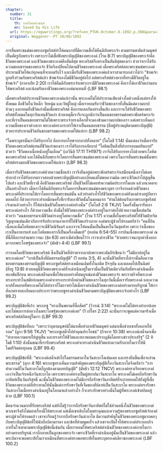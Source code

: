 ```yaml
---
chapter:
  number: 31
  title:
    th: รอดโดยพระชนม์
    en: Saved by His Life
  url: https://egwwritings.org/?ref=en_PTUK.October.6.1892.p.308&para=1524.521
  original: Waggoner--PT 10/06/1892
---
```


การสิ้นพระชนม์ของพระเยซูคริสต์ทำให้คนบาปที่มีความเชื่อได้คืนดีกับพระเจ้า ตามธรรมชาติแล้วมนุษย์เป็นศัตรูกับพระเจ้า เพราะเราไม่เชื่อฟังพระบัญญัติของพระองค์ (โรม 8:7) พระบัญญัติของพระเจ้าคือชีวิตของพระองค์ และชีวิตของพระองค์คือสันติสุข พระคริสต์จึงทรงเป็นสันติสุขของเรา ด้วยว่าเราได้รับความชอบธรรมของพระเจ้า ชีวิตจึงเปลี่ยนไปตามชีวิตของพระองค์ เมื่อพระคริสต์สละพระชนม์พระองค์ประทานชีวิตให้แก่ทุกคนที่จะยอมรับไว้ และเมื่อรับชีวิตของพระองค์แล้วเราสามารถกล่าวได้ว่า “ข้าพเจ้าถูกตรึงร่วมกับพระคริสต์แล้ว ข้าพเจ้าเองไม่มีชีวิตอยู่ต่อไป แต่พระคริสต์ต่างหากที่ทรงมีชีวิตอยู่ในข้าพเจ้า” (กาลาเทีย 2:20) เราได้คืนดีกับพระเจ้าเพราะเรามีชีวิตของพระองค์ คือเราได้เอาชีวิตเก่ามอบให้พระคริสต์ และน้อมรับเอาชีวิตของพระองค์มาแทนที่ {LBF 98.1}

เมื่อพระคริสต์ประทานชีวิตของพระองค์แก่เรานั้น พระองค์ไม่ได้ประทานเพียงช่วงใดช่วงหนึ่งแต่ทรงให้ทั้งหมด คือชีวิตในวัยเด็ก วัยหนุ่ม และวัยผู้ใหญ่ เมื่อเรายอมรับว่าชีวิตของเราทั้งสิ้นมีแต่ความบาปล้วนๆ และยอมทิ้งชีวิตเก่านั้นเพื่อพระคริสต์ คือการแลกกันอย่างสิ้นเชิง และเราจะได้รับชีวิตของพระคริสต์ทั้งหมดในทุกวัยแทนชีวิตเก่า ด้วยเหตุนี้เราจึงจะถูกนับว่าเป็นคนชอบธรรมต่อพระพักตร์พระเจ้า และที่เราเป็นคนชอบธรรมไม่ใช่เพราะพระเจ้าทรงเลือกที่จะมองข้ามความบาปของเรา แต่เพราะเห็นแก่ความเชื่อของเราต่างหาก พระองค์ทรงกระทำให้เราเป็นคนชอบธรรม (คือผู้ประพฤติตามพระบัญญัติ) ด้วยการประทานชีวิตอันชอบธรรมของพระองค์ให้แก่เรา {LBF 98.2}

“ในพระบุตรนั้นเราได้รับการไถ่ คือการยกโทษจากบาปทั้งหลาย” (โคโลสี 1:14) นั่นแสดงว่าเมื่อเรารับชีวิตของพระคริสต์แทนที่ชีวิตเก่าของเรา เราได้รับการอภัยบาป “โลหิตเป็นสิ่งที่ทำการลบมลทินบาป” ด้วยว่า “ชีวิตของเนื้อหนังอยู่ในเลือด” (เลวีนิติ 17:11 TH1971) เราจึงได้รับการทรงไถ่ด้วยพระโลหิตของพระคริสต์ และได้คืนดีกับพระเจ้าโดยการสิ้นพระชนม์ของพระองค์ เพราะในการสิ้นพระชนม์นั้นพระคริสต์ทรงมอบชีวิตของพระองค์ให้แก่เรา {LBF 98.3}

เมื่อเรารับชีวิตของพระองค์ด้วยความเชื่อแล้ว เราจึงยืนอยู่ต่อพระพักตร์พระเจ้าเสมือนหนึ่งเราไม่เคยทำบาป เราได้รับการตรวจสอบด้วยพระบัญญัติอย่างละเอียดแต่ไม่พบความผิด เพราะชีวิตเก่าได้สูญสิ้นไปแล้ว และชีวิตที่เรามี คือชีวิตของพระคริสต์ เป็นชีวิตที่ไม่เคยทำความผิดประการใดเลย แล้วอนาคตจะเป็นอย่างไรเล่า เมื่อเราได้คืนดีกับพระเจ้าโดยการสิ้นพระชนม์ของพระบุตร เราจึงรอดด้วยชีวิตของพระองค์ที่ประทานให้เราโดยการสิ้นพระชนม์นั้น แล้วทำอย่างไรให้ชีวิตของพระองค์ยังคงดำรงอยู่กับเราตลอดไป ก็ด้วยการกระทำเหมือนครั้งที่เรารับเอาชีวิตนั้นในตอนแรก “ท่านได้ต้อนรับเอาพระเยซูคริสต์เจ้ามาแล้วอย่างไร ก็ให้ดำเนินชีวิตในพระองค์อย่างนั้น” (โคโลสี 2:6 TKJV) ในครั้งนั้นเรารับเอาพระองค์อย่างไร ก็ด้วยความเชื่อ ดังนั้นให้ชีวิตของพระองค์ดำรงอยู่ในเราต่อไปด้วยความเชื่อเช่นกัน ด้วยว่า “คนชอบธรรมจะมีชีวิตดำรงอยู่โดยความเชื่อ” (โรม 1:17) ความเชื่อในพระคริสต์ให้ชีวิตฝ่ายจิตวิญญาณเช่นเดียวกับการรับประทานอาหารที่ให้ชีวิตแก่ร่างกาย องค์พระผู้ช่วยให้รอดตรัสว่า “คนที่กินเนื้อและดื่มโลหิตของเราจะมีชีวิตนิรันดร์ และเราจะให้คนนั้นเป็นขึ้นมาในวันสุดท้าย เพราะว่าเนื้อของเราเป็นอาหารแท้ และโลหิตของเราก็เป็นเครื่องดื่มแท้” (ยอห์น 6:54–55) การกินเนื้อของพระองค์ ณ ที่นี้ก็คือการอ่านพระวจนะ (ข้อ 63) เพราะมีคำเขียนไว้ว่า เราจะดำรงชีวิต “ด้วยพระวจนะทุกคำซึ่งออกมาจากพระโอษฐ์ของพระเจ้า” (มัทธิว 4:4) {LBF 99.1}

เรารอดโดยชีวิตของพระคริสต์ ซึ่งเป็นชีวิตที่ปราศจากบาปเพราะพระคัมภีร์เขียนว่า “ไม่มีบาปอยู่ในพระองค์เลย” “บาปเป็นสิ่งที่ผิดธรรมบัญญัติ” (1 ยอห์น 3:5, 4) ฉะนั้นชีวิตที่ทรงไถ่เรานั้นคือความชอบธรรมของธรรมบัญญัติ พระเยซูคริสต์ทรงเหมือนเดิมทั้งในอดีต ปัจจุบัน และตลอดไปเป็นนิตย์ (ฮีบรู 13:8) ด้วยเหตุนี้ชีวิตของพระองค์ที่จะดำเนินอยู่ในเรานั้นเป็นชีวิตเดียวกันกับที่ทรงดำเนินเมื่อสองพันปีก่อน พระองค์เสด็จมาเพื่อให้แบบอย่างที่สมบูรณ์แห่งชีวิตของพระเจ้า พระราชกิจที่พระองค์ทรงกระทำในสมัยก่อนพระองค์จะทรงกระทำอีกผ่านชีวิตของเราในทุกวันนี้เมื่อเรารับพระองค์ และความบาปทั้งหลายที่พระองค์ไม่ได้ทำเราก็ไม่อาจทำได้เมื่อเราดำเนินชีวิตของพระองค์อย่างครบบริบูรณ์ ให้เราสังเกตรายละเอียดบางประการว่าพระเยซูทรงดำเนินชีวิตตามพระบัญญัติของพระเจ้าอย่างไร {LBF 99.2}

พระบัญญัติข้อที่เก้า: พระเยซู “ทรงเป็นพยานที่ซื่อสัตย์” (วิวรณ์ 3:14) “พระองค์ไม่ได้ทรงทำบาปเลย และไม่พบการล่อลวงในพระโอษฐ์ของพระองค์เลย” (1 เปโตร 2:22) ฉะนั้นเราจะพูดแต่ความจริงเมื่อพระคริสต์สถิตอยู่ในเรา {LBF 99.3}

พระบัญญัติข้อที่หก: “เพราะว่าบุตรมนุษย์มิได้มาเพื่อทำลายชีวิตมนุษย์ แต่มาเพื่อช่วยเขาทั้งหลายให้รอด” (ลูกา 9:56 TKJV) “พระเยซูเสด็จไปทำคุณประโยชน์” (กิจการ 10:38) พระองค์เสด็จมาเพื่อ “ทำลายความตายให้สูญสิ้น และทรงทำให้ชีวิตและสภาพอมตะปรากฏชัดโดยทางข่าวประเสริฐ” (2 ทิโมธี 1:10) ดังนั้นขณะที่เรารับพระคริสต์ พระองค์จะทรงดำเนินชีวิตแห่งความรักภายในเราให้มีไมตรีจิตต่อทุกคน {LBF 99.4}

พระบัญญัติข้อที่สี่: “พระองค์เสด็จเข้าไปในธรรมศาลาในวันสะบาโตเช่นเคย และทรงยืนขึ้นเพื่อจะอ่านพระธรรม” (ลุกา 4:16) พระเยซูทรงเห็นความสำคัญของพระบัญญัติเรื่องวันสะบาโตจึงตรัสว่า “การทำความดีในวันสะบาโตก็ถูกต้องตามบทบัญญัติ” (มัทธิว 12:12 TNCV) พระองค์ทรงเรียกพระองค์เองว่าเป็นเจ้าเหนือวันสะบาโต เพราะพระองค์ทรงเป็นผู้สถาปนาวันสะบาโต พระองค์ไม่เคยถือรักษาวันอาทิตย์เป็นวันบริสุทธิ์ ฉะนั้นในชีวิตของพระองค์ไม่มีการถือรักษาวันอาทิตย์ที่จะถ่ายทอดไปยังผู้ที่เชื่อ ชีวิตของพระองค์ที่ประทานให้นั้นมีแต่การรักษาวันที่เจ็ดของสัปดาห์เป็นวันสะบาโต พระองค์ทรงรักษาวันสะบาโตเมื่อทรงดำเนินอยู่ในโลกมาแล้วอย่างไร ก็จะทรงรักษาอย่างนั้นในผู้ที่พระองค์เข้าสถิตอยู่ด้วย {LBF 100.1}

มีคนจำนวนมากที่รักพระคริสต์ แต่ยังไม่รู้ว่าการถือรักษาวันอาทิตย์ไม่ใช่ส่วนหนึ่งในชีวิตของพระองค์ พวกเขาจึงยังไม่มอบเรื่องนี้ให้พระองค์ แต่เมื่อเขาเติบโตในพระคุณและความรู้ของพระเยซูคริสต์เจ้าองค์พระผู้ช่วยให้รอดแล้ว เขาจะเรียนรู้ว่าการถือรักษาวันสะบาโต มีความสำคัญในชีวิตของพระเยซูมากพอๆ กับพระบัญญัติข้อที่ให้นับถือบิดามารดา และข้อที่ห้ามพูดเท็จ แล้วเขาจะเปิดใจให้พระองค์ประกอบกิจภายในใจเขาตามพระบัญญัติข้อนี้เช่นกัน เมื่อเรายอมให้พระคริสต์ดำเนินชีวิตของพระองค์ภายในเราอย่างครบบริบูรณ์ เราก็กลายเป็นลูกของพระเจ้า เพราะชีวิตที่เราดำเนินอยู่นั้นเป็นชีวิตของพระองค์ แล้วพระบิดาจะพอพระทัยในเราเหมือนที่พระองค์ทรงพอพระทัยในพระบุตรองค์เดียวของพระองค์ {LBF 100.2}
